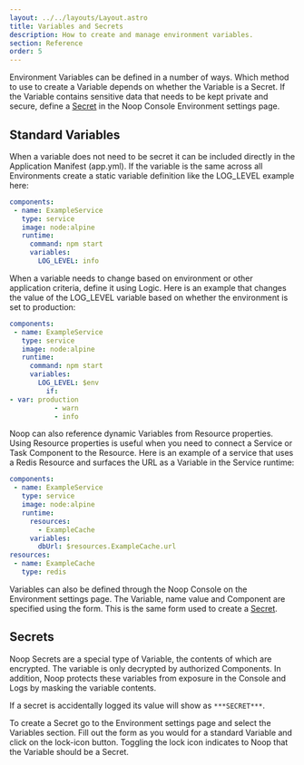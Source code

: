 ```yaml
---
layout: ../../layouts/Layout.astro
title: Variables and Secrets
description: How to create and manage environment variables.
section: Reference
order: 5
---
```


Environment Variables can be defined in a number of ways. Which method to use to create a Variable depends on whether the Variable is a Secret. If the Variable contains sensitive data that needs to be kept private and secure, define a [Secret](#secrets) in the Noop Console Environment settings page.


## Standard Variables

When a variable does not need to be secret it can be included directly in the Application Manifest (app.yml). If the variable is the same across all Environments create a static variable definition like the LOG_LEVEL example here:

```yaml
components:
 - name: ExampleService
   type: service
   image: node:alpine
   runtime:
     command: npm start
     variables:
       LOG_LEVEL: info
```

When a variable needs to change based on environment or other application criteria, define it using Logic. Here is an example that changes the value of the LOG_LEVEL variable based on whether the environment is set to production:

```yaml
components:
 - name: ExampleService
   type: service
   image: node:alpine
   runtime:
     command: npm start
     variables:
       LOG_LEVEL: $env
         if: 
- var: production
           - warn
           - info
```

Noop can also reference dynamic Variables from Resource properties. Using Resource properties is useful when you need to connect a Service or Task Component to the Resource.  Here is an example of a service that uses a Redis Resource and surfaces the URL as a Variable in the Service runtime:


```yaml
components:
 - name: ExampleService
   type: service
   image: node:alpine
   runtime:
     resources:
       - ExampleCache
     variables:
       dbUrl: $resources.ExampleCache.url
resources:
 - name: ExampleCache
   type: redis
```

Variables can also be defined through the Noop Console on the Environment settings page. The Variable, name value and Component are specified using the form. This is the same form used to create a [Secret](#secrets).

## Secrets

Noop Secrets are a special type of Variable, the contents of which are encrypted. The variable is only decrypted by authorized Components. In addition, Noop protects these variables from exposure in the Console and Logs by masking the variable contents.

If a secret is accidentally logged its value will show as `***SECRET***`.

To create a Secret go to the Environment settings page and select the Variables section. Fill out the form as you would for a standard Variable and click on the lock-icon button. Toggling the lock icon indicates to Noop that the Variable should be a Secret.
